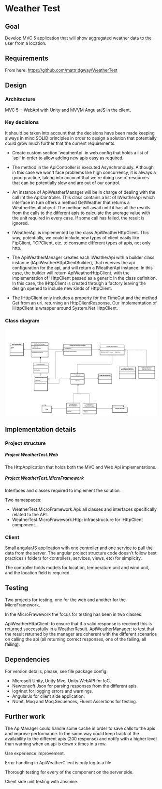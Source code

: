 # Weather Test

## Goal

Develop MVC 5 application that will show aggregated weather data to the user from a location.

## Requirements

From here: https://github.com/mattridgway/WeatherTest

## Design

### Architecture

MVC 5 + WebApi with Unity and MVVM AngularJS in the client.

### Key decisions

  It should be taken into account that the decisions have been made keeping always in mind SOLID principles in order to design a solution that potentially could grow much further that the current requirements.

- Create custom section 'weatherApi' in web.config that holds a list of 'api' in order to allow adding new apis easy as required.
  
- The method in the ApiController is executed Asynchronously. Although in this case we won't face problems like high concurrency, it is always a good practice, taking into account that we're doing use of resources that can be potentially slow and are out of our control. 
  
- An instance of ApiWeatherManager will be in charge of dealing with the call int the ApiController. This class contains a list of IWeatherApi which interface in turn offers a method GetWeather that returns a WeatherResult object. The method will await until it has all the results from the calls to the different apis to calculate the average value with the unit required in every case. If some call has failed, the result is ignored.
  
- IWeatherApi is implemented by the class ApiWeatherHttpClient. This way, potentially, we could include new types of client easily like FtpClient, TCPClient, etc. to consume different types of apis, not only http.
  
- The ApiWeatherManager creates each IWeatherApi with a builder class instance (IApiWeatherHttpClientBuilder), that receives the api configuration for the api, and will return a IWeatherApi instance. In this case, the builder will return ApiWeatherHttpClient, with the implementation of IHttpClient passed as a generic in the class definition. In this case, the IHttpClient is created through a factory leaving the design opened to include new kinds of HttpClient.
   
- The IHttpClient only includes a property for the TimeOut and the method Get from an uri, returning an HttpClientResponse. Our implementation of IHttpClient is wrapper around System.Net.HttpClient.
   
### Class diagram

![Alt text](/doc/class_diagram_weather_test.png "Class diagram")

## Implementation details

### Project structure

##### Project WeatherTest.Web

The HttpApplication that holds both the MVC and Web Api implementations.

##### Project WeatherTest.MicroFramework

Interfaces and classes required to implement the solution.

Two namespaces:

- WeatherTest.MicroFramework.Api: all classes and interfaces specifically related to the API.
- WeatherTest.MicroFrawework.Http: infraestructure for IHttpClient component.

### Client

Small angularJS application with one controller and one service to pull the data from the server. The angular project structure code doesn't follow best practices ( folders for controllers, services, views, etc) for simplicity.

The controller holds models for location, temperature unit and wind unit, and the location field is required.

## Testing

Two projects for testing, one for the web and another for the MicroFramework.

In the MicroFrawework the focus for testing has been in two classes:
  
  ApiWeatherHttpClient: to ensure that if a valid response is received this is returned successfully in a WeatherResult.
  ApiWeatherManager: to test that the result returned by the manager are coherent with the different scenarios on calling the api (all returning correct responses, one of the failing, all failing).

## Dependencies

For version details, please, see file package.config:

- Microsoft Unity, Unity Mvc, Unity WebAPI for IoC.
- Newtonsoft.Json for parsing responses from the different apis.
- log4net for logging errors and warnings.
- AngularJs for client side application.
- NUnit, Moq and Moq.Secuences, Fluent Assertions for testing.

## Further work

  The ApiManager could handle some cache in order to save calls to the apis and improve performance. In the same way could keep track of the availability to the different apis (200 response) and notify with a higher level than warning when an api is down x times in a row.

  Use experience improvement.
  
  Error handling in ApiWeatherClient is only log to a file. 

  Thorough testing for every of the component on the server side.

  Client side unit testing with Jasmine.



